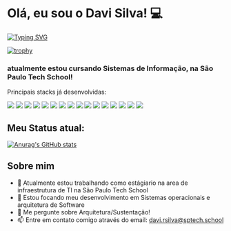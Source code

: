 # Olá, eu sou o Davi Silva! 💻

[![Typing SVG](https://readme-typing-svg.demolab.com?font=Fira+Code&pause=1000&random=false&width=435&lines=bem+vindo(a)+ao+meu+perfil!+%3C3)](https://git.io/typing-svg)

[![trophy](https://github-profile-trophy.vercel.app/?username=DaviRdaSilva&theme=onedark)](https://github.com/ryo-ma/github-profile-trophy)

### atualmente estou cursando Sistemas de Informação, na São Paulo Tech School! 

Principais stacks já desenvolvidas:

<img src="https://img.shields.io/badge/Docker-2CA5E0?style=for-the-badge&logo=docker&logoColor=white" />
<img src="https://img.shields.io/badge/Node%20js-339933?style=for-the-badge&logo=nodedotjs&logoColor=white" />
<img src="https://img.shields.io/badge/CSS3-1572B6?style=for-the-badge&logo=css3&logoColor=white" />
<img src="https://img.shields.io/badge/Kotlin-B125EA?style=for-the-badge&logo=kotlin&logoColor=white" />
<img src="https://img.shields.io/badge/HTML5-E34F26?style=for-the-badge&logo=html5&logoColor=white" />
<img src="https://img.shields.io/badge/JavaScript-323330?style=for-the-badge&logo=javascript&logoColor=F7DF1E" />
<img src="https://img.shields.io/badge/MySQL-005C84?style=for-the-badge&logo=mysql&logoColor=white" />
<img src="https://img.shields.io/badge/Chart%20js-FF6384?style=for-the-badge&logo=chartdotjs&logoColor=white" />
<img src="https://img.shields.io/badge/R-276DC3?style=for-the-badge&logo=r&logoColor=white" />
<img src="https://img.shields.io/badge/RStudio-75AADB?style=for-the-badge&logo=RStudio&logoColor=white" />
<img src="https://img.shields.io/badge/VSCode-0078D4?style=for-the-badge&logo=visual%20studio%20code&logoColor=white" />
<img src="https://img.shields.io/badge/Python-FFD43B?style=for-the-badge&logo=python&logoColor=blue" />
<img src="https://img.shields.io/badge/Linux-FCC624?style=for-the-badge&logo=linux&logoColor=black" />
<img src="https://img.shields.io/badge/Arduino-00979D?style=for-the-badge&logo=Arduino&logoColor=white" />
<img src="https://img.shields.io/badge/GIT-E44C30?style=for-the-badge&logo=git&logoColor=white" />
<img src="https://img.shields.io/badge/powershell-5391FE?style=for-the-badge&logo=powershell&logoColor=white" />

## Meu Status atual:
[![Anurag's GitHub stats](https://github-readme-stats.vercel.app/api?username=DaviRdaSilva&hide=prs,issues,contribs&show_icons=true&theme=neon)](https://github.com/DaviRdaSilva/github-readme-stats)

## Sobre mim
- 🔭 Atualmente estou trabalhando como estágiario na area de infraestrutura de TI na São Paulo Tech School
- 🌱 Estou focando meu desenvolvimento em Sistemas operacionais e arquitetura de Software
- 💬 Me pergunte sobre Arquitetura/Sustentação!
- 📫 Entre em contato comigo através do email: davi.rsilva@sptech.school
